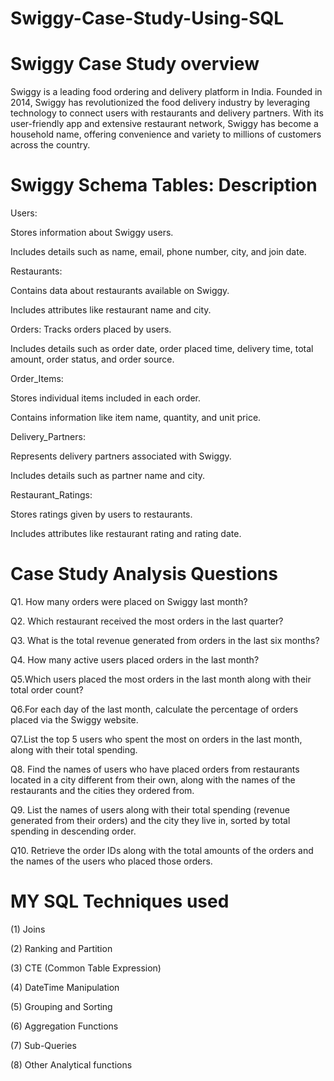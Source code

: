 # Swiggy-Case-Study-Using-SQL

# Swiggy Case Study overview

Swiggy is a leading food ordering and delivery platform in India. Founded in 2014, Swiggy has revolutionized the food delivery industry by leveraging technology to connect users with restaurants and delivery partners. With its user-friendly app and extensive restaurant network, Swiggy has become a household name, offering convenience and variety to millions of customers across the country.

# Swiggy Schema Tables: Description

Users:

Stores information about Swiggy users.

Includes details such as name, email, phone number, city, and join date.


Restaurants:

Contains data about restaurants available on Swiggy.

Includes attributes like restaurant name and city.


Orders:
Tracks orders placed by users.

Includes details such as order date, order placed time, delivery time, total amount, order status, and order source.


Order_Items:

Stores individual items included in each order.

Contains information like item name, quantity, and unit price.


Delivery_Partners:

Represents delivery partners associated with Swiggy.

Includes details such as partner name and city.


Restaurant_Ratings:

Stores ratings given by users to restaurants.

Includes attributes like restaurant rating and rating date.



# Case Study Analysis Questions
 Q1. How many orders were placed on Swiggy last month?
 

 Q2. Which restaurant received the most orders in the last quarter?
 

 Q3. What is the total revenue generated from orders in the last six months?


 Q4. How many active users placed orders in the last month?
 

 Q5.Which users placed the most orders in the last month along with their total order count? 
 

 Q6.For each day of the last month, calculate the percentage of orders placed via the Swiggy website.


 Q7.List the top 5 users who spent the most on orders in the last month, along with their total spending.
 

 Q8. Find the names of users who have placed orders from restaurants located in a city different from their own, along with the names of the restaurants and the cities they ordered from. 


Q9. List the names of users along with their total spending (revenue generated from their orders) and the city they live in, sorted by total spending in descending order. 


 Q10. Retrieve the order IDs along with the total amounts of the orders and the names of the users who placed those orders. 



 # MY SQL Techniques used

 (1) Joins
 
(2) Ranking and Partition

(3) CTE (Common Table Expression)

(4) DateTime Manipulation

(5) Grouping and Sorting

(6) Aggregation Functions

(7) Sub-Queries

(8) Other Analytical functions




